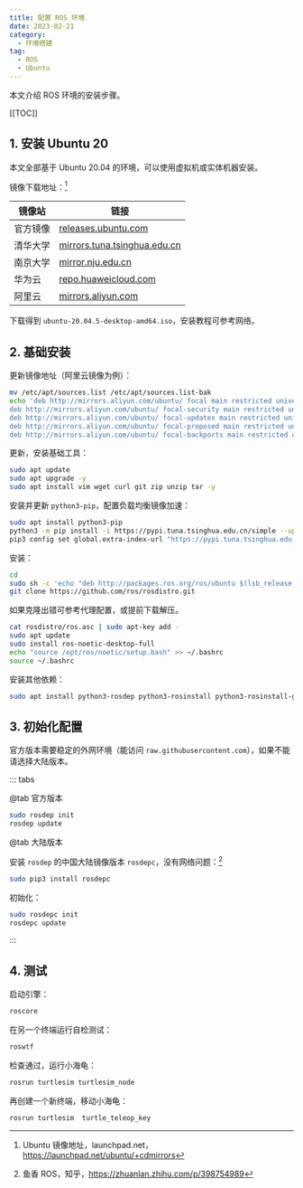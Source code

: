 ```yaml
---
title: 配置 ROS 环境
date: 2023-02-21
category:
  - 环境搭建
tag:
  - ROS
  - Ubuntu
---
```


本文介绍 ROS 环境的安装步骤。

<!-- more -->

[[TOC]]

## 1. 安装 Ubuntu 20

本文全部基于 Ubuntu 20.04 的环境，可以使用虚拟机或实体机器安装。

镜像下载地址：[^1]

[^1]: Ubuntu 镜像地址，launchpad.net，<https://launchpad.net/ubuntu/+cdmirrors>

| 镜像站   | 链接                                                                                  |
| -------- | ------------------------------------------------------------------------------------- |
| 官方镜像 | [releases.ubuntu.com](https://www.releases.ubuntu.com/)                               |
| 清华大学 | [mirrors.tuna.tsinghua.edu.cn](https://mirrors.tuna.tsinghua.edu.cn/ubuntu-releases/) |
| 南京大学 | [mirror.nju.edu.cn](https://mirror.nju.edu.cn/ubuntu-releases/)                       |
| 华为云   | [repo.huaweicloud.com](https://repo.huaweicloud.com/ubuntu-releases/)                 |
| 阿里云   | [mirrors.aliyun.com](https://mirrors.aliyun.com/ubuntu-releases/)                     |

下载得到 `ubuntu-20.04.5-desktop-amd64.iso`，安装教程可参考网络。

## 2. 基础安装

更新镜像地址（阿里云镜像为例）：

```bash
mv /etc/apt/sources.list /etc/apt/sources.list-bak
echo 'deb http://mirrors.aliyun.com/ubuntu/ focal main restricted universe multiverse
deb http://mirrors.aliyun.com/ubuntu/ focal-security main restricted universe multiverse
deb http://mirrors.aliyun.com/ubuntu/ focal-updates main restricted universe multiverse
deb http://mirrors.aliyun.com/ubuntu/ focal-proposed main restricted universe multiverse
deb http://mirrors.aliyun.com/ubuntu/ focal-backports main restricted universe multiverse' > /etc/apt/sources.list
```

更新，安装基础工具：

```bash
sudo apt update
sudo apt upgrade -y
sudo apt install vim wget curl git zip unzip tar -y
```

安装并更新 `python3-pip`，配置负载均衡镜像加速：

```bash
sudo apt install python3-pip
python3 -m pip install -i https://pypi.tuna.tsinghua.edu.cn/simple --upgrade pip
pip3 config set global.extra-index-url "https://pypi.tuna.tsinghua.edu.cn/simple/ https://mirrors.aliyun.com/pypi/simple/ https://repo.huaweicloud.com/repository/pypi/simple/ https://mirrors.bfsu.edu.cn/pypi/web/simple/"
```

安装：

```bash
cd
sudo sh -c 'echo "deb http://packages.ros.org/ros/ubuntu $(lsb_release -sc) main" > /etc/apt/sources.list.d/ros-latest.list'
git clone https://github.com/ros/rosdistro.git
```

如果克隆出错可参考代理配置，或提前下载解压。

```bash
cat rosdistro/ros.asc | sudo apt-key add -
sudo apt update
sudo install ros-noetic-desktop-full
echo "source /opt/ros/noetic/setup.bash" >> ~/.bashrc
source ~/.bashrc
```

安装其他依赖：

```bash
sudo apt install python3-rosdep python3-rosinstall python3-rosinstall-generator python3-wstool build-essential
```

## 3. 初始化配置

官方版本需要稳定的外网环境（能访问 `raw.githubusercontent.com`），如果不能请选择大陆版本。

::: tabs

@tab 官方版本

```bash
sudo rosdep init
rosdep update
```

@tab 大陆版本

安装 `rosdep` 的中国大陆镜像版本 `rosdepc`，没有网络问题：[^2]

[^2]: 鱼香 ROS，知乎，<https://zhuanlan.zhihu.com/p/398754989>

```bash
sudo pip3 install rosdepc
```

初始化：

```bash
sudo rosdepc init
rosdepc update
```

:::

## 4. 测试

启动引擎：

```bash
roscore
```

在另一个终端运行自检测试：

```bash
roswtf
```

检查通过，运行小海龟：

```bash
rosrun turtlesim turtlesim_node
```

再创建一个新终端，移动小海龟：

```bash
rosrun turtlesim  turtle_teleop_key
```
